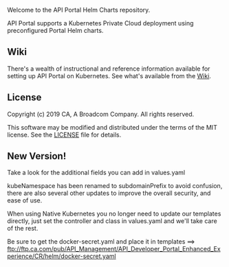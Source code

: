 Welcome to the API Portal Helm Charts repository.

API Portal supports a Kubernetes Private Cloud deployment using preconfigured Portal Helm charts.

## Wiki
There's a wealth of instructional and reference information available for setting up API Portal on Kubernetes. See what's available from the [Wiki](https://github.com/CAAPIM/portal-helm-charts/wiki).

## License
Copyright (c) 2019 CA, A Broadcom Company. All rights reserved.

This software may be modified and distributed under the terms of the MIT license. See the [LICENSE](https://github.com/CAAPIM/portal-helm-charts/blob/master/LICENSE) file for details.


## New Version!
Take a look for the additional fields you can add in values.yaml

kubeNamespace has been renamed to subdomainPrefix to avoid confusion, there are also several other updates to improve the overall security, and ease of use.

When using Native Kubernetes you no longer need to update our templates directly, just set the controller and class in values.yaml and we'll take care of the rest.

Be sure to get the docker-secret.yaml and place it in templates ==> ftp://ftp.ca.com/pub/API_Management/API_Developer_Portal_Enhanced_Experience/CR/helm/docker-secret.yaml